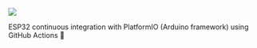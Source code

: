<!-- ![](https://github.com/<OWNER>/<REPOSITORY>/workflows/<WORKFLOW_NAME>/badge.svg) -->

![](https://github.com/kaizoku-619/esp32_ci/workflows/PlatformIO%20CI/badge.svg)

ESP32 continuous integration with PlatformIO (Arduino framework) using GitHub Actions 🚀
